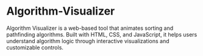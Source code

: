 # Algorithm-Visualizer
Algorithm Visualizer is a web-based tool that animates sorting and pathfinding algorithms. Built with HTML, CSS, and JavaScript, it helps users understand algorithm logic through interactive visualizations and customizable controls.
